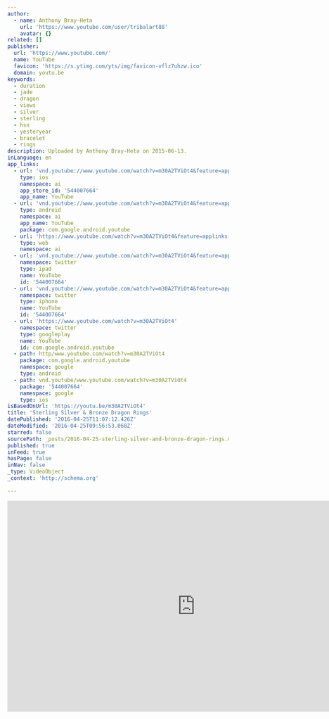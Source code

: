 ```yaml
---
author:
  - name: Anthony Bray-Heta
    url: 'https://www.youtube.com/user/tribalart88'
    avatar: {}
related: []
publisher:
  url: 'https://www.youtube.com/'
  name: YouTube
  favicon: 'https://s.ytimg.com/yts/img/favicon-vflz7uhzw.ico'
  domain: youtu.be
keywords:
  - duration
  - jade
  - dragon
  - views
  - silver
  - sterling
  - hsn
  - yesteryear
  - bracelet
  - rings
description: Uploaded by Anthony Bray-Heta on 2015-06-13.
inLanguage: en
app_links:
  - url: 'vnd.youtube://www.youtube.com/watch?v=m30A2TViOt4&feature=applinks'
    type: ios
    namespace: ai
    app_store_id: '544007664'
    app_name: YouTube
  - url: 'vnd.youtube://www.youtube.com/watch?v=m30A2TViOt4&feature=applinks'
    type: android
    namespace: ai
    app_name: YouTube
    package: com.google.android.youtube
  - url: 'https://www.youtube.com/watch?v=m30A2TViOt4&feature=applinks'
    type: web
    namespace: ai
  - url: 'vnd.youtube://www.youtube.com/watch?v=m30A2TViOt4&feature=applinks'
    namespace: twitter
    type: ipad
    name: YouTube
    id: '544007664'
  - url: 'vnd.youtube://www.youtube.com/watch?v=m30A2TViOt4&feature=applinks'
    namespace: twitter
    type: iphone
    name: YouTube
    id: '544007664'
  - url: 'https://www.youtube.com/watch?v=m30A2TViOt4'
    namespace: twitter
    type: googleplay
    name: YouTube
    id: com.google.android.youtube
  - path: http/www.youtube.com/watch?v=m30A2TViOt4
    package: com.google.android.youtube
    namespace: google
    type: android
  - path: vnd.youtube/www.youtube.com/watch?v=m30A2TViOt4
    package: '544007664'
    namespace: google
    type: ios
isBasedOnUrl: 'https://youtu.be/m30A2TViOt4'
title: 'Sterling Silver & Bronze Dragon Rings'
datePublished: '2016-04-25T11:07:12.426Z'
dateModified: '2016-04-25T09:56:53.068Z'
starred: false
sourcePath: _posts/2016-04-25-sterling-silver-and-bronze-dragon-rings.md
published: true
inFeed: true
hasPage: false
inNav: false
_type: VideoObject
_context: 'http://schema.org'

---
```

<iframe src="https://cdn.embedly.com/widgets/media.html?src=https%3A%2F%2Fwww.youtube.com%2Fembed%2Fm30A2TViOt4%3Ffeature%3Doembed&amp;url=https%3A%2F%2Fwww.youtube.com%2Fwatch%3Fv%3Dm30A2TViOt4%26feature%3Dyoutu.be&amp;image=https%3A%2F%2Fi.ytimg.com%2Fvi%2Fm30A2TViOt4%2Fhqdefault.jpg&amp;key=b7d04c9b404c499eba89ee7072e1c4f7&amp;type=text%2Fhtml&amp;schema=youtube" width="854" height="480" scrolling="no" frameborder="0" allowfullscreen="" style=""></iframe>